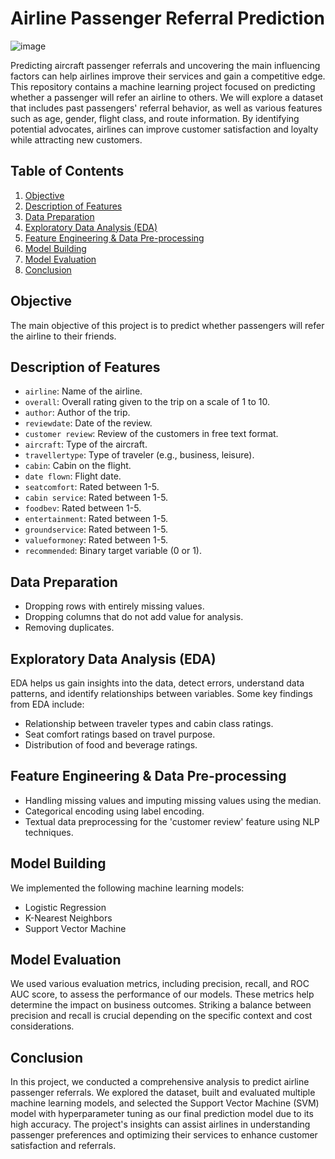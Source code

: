 # Airline Passenger Referral Prediction

![image](https://github.com/iamanantalok/Airline-Passenger-Referral-Prediction/assets/117917485/2ac8931e-93ae-414b-89d5-f8b341abe346)


Predicting aircraft passenger referrals and uncovering the main influencing factors can help airlines improve their services and gain a competitive edge. This repository contains a machine learning project focused on predicting whether a passenger will refer an airline to others. We will explore a dataset that includes past passengers' referral behavior, as well as various features such as age, gender, flight class, and route information. By identifying potential advocates, airlines can improve customer satisfaction and loyalty while attracting new customers.

## Table of Contents

1. [Objective](#objective)
2. [Description of Features](#description-of-features)
3. [Data Preparation](#data-preparation)
4. [Exploratory Data Analysis (EDA)](#eda)
5. [Feature Engineering & Data Pre-processing](#feature-engineering--data-pre-processing)
6. [Model Building](#model-building)
7. [Model Evaluation](#model-evaluation)
8. [Conclusion](#conclusion)

## Objective

The main objective of this project is to predict whether passengers will refer the airline to their friends.

## Description of Features

- `airline`: Name of the airline.
- `overall`: Overall rating given to the trip on a scale of 1 to 10.
- `author`: Author of the trip.
- `reviewdate`: Date of the review.
- `customer review`: Review of the customers in free text format.
- `aircraft`: Type of the aircraft.
- `travellertype`: Type of traveler (e.g., business, leisure).
- `cabin`: Cabin on the flight.
- `date flown`: Flight date.
- `seatcomfort`: Rated between 1-5.
- `cabin service`: Rated between 1-5.
- `foodbev`: Rated between 1-5.
- `entertainment`: Rated between 1-5.
- `groundservice`: Rated between 1-5.
- `valueformoney`: Rated between 1-5.
- `recommended`: Binary target variable (0 or 1).

## Data Preparation

- Dropping rows with entirely missing values.
- Dropping columns that do not add value for analysis.
- Removing duplicates.

## Exploratory Data Analysis (EDA)

EDA helps us gain insights into the data, detect errors, understand data patterns, and identify relationships between variables. Some key findings from EDA include:
- Relationship between traveler types and cabin class ratings.
- Seat comfort ratings based on travel purpose.
- Distribution of food and beverage ratings.

## Feature Engineering & Data Pre-processing

- Handling missing values and imputing missing values using the median.
- Categorical encoding using label encoding.
- Textual data preprocessing for the 'customer review' feature using NLP techniques.

## Model Building

We implemented the following machine learning models:
- Logistic Regression
- K-Nearest Neighbors
- Support Vector Machine

## Model Evaluation

We used various evaluation metrics, including precision, recall, and ROC AUC score, to assess the performance of our models. These metrics help determine the impact on business outcomes. Striking a balance between precision and recall is crucial depending on the specific context and cost considerations.

## Conclusion

In this project, we conducted a comprehensive analysis to predict airline passenger referrals. We explored the dataset, built and evaluated multiple machine learning models, and selected the Support Vector Machine (SVM) model with hyperparameter tuning as our final prediction model due to its high accuracy. The project's insights can assist airlines in understanding passenger preferences and optimizing their services to enhance customer satisfaction and referrals.
